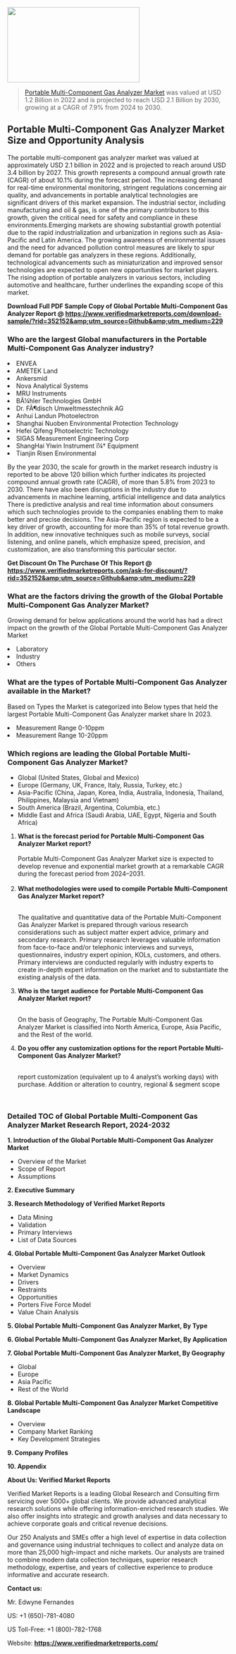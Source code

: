 <img src="https://ffe5etoiles.com/wp-content/uploads/2024/12/MST1-300x171.png" alt="" width="300" height="171" class="alignnone size-medium wp-image-20088" /><blockquote><p><p><a href="https://www.verifiedmarketreports.com/download-sample/?rid=352152&utm_source=Github&utm_medium=229" target="_blank">Portable Multi-Component Gas Analyzer Market</a> was valued at USD 1.2 Billion in 2022 and is projected to reach USD 2.1 Billion by 2030, growing at a CAGR of 7.9% from 2024 to 2030.</p></blockquote><p><h2>Portable Multi-Component Gas Analyzer Market Size and Opportunity Analysis</h2>The portable multi-component gas analyzer market was valued at approximately USD 2.1 billion in 2022 and is projected to reach around USD 3.4 billion by 2027. This growth represents a compound annual growth rate (CAGR) of about 10.1% during the forecast period. The increasing demand for real-time environmental monitoring, stringent regulations concerning air quality, and advancements in portable analytical technologies are significant drivers of this market expansion. The industrial sector, including manufacturing and oil & gas, is one of the primary contributors to this growth, given the critical need for safety and compliance in these environments.Emerging markets are showing substantial growth potential due to the rapid industrialization and urbanization in regions such as Asia-Pacific and Latin America. The growing awareness of environmental issues and the need for advanced pollution control measures are likely to spur demand for portable gas analyzers in these regions. Additionally, technological advancements such as miniaturization and improved sensor technologies are expected to open new opportunities for market players. The rising adoption of portable analyzers in various sectors, including automotive and healthcare, further underlines the expanding scope of this market.</p><p class=""><strong>Download Full PDF Sample Copy of Global Portable Multi-Component Gas Analyzer Report @ <a href="https://www.verifiedmarketreports.com/download-sample/?rid=352152&amp;utm_source=Github&amp;utm_medium=229" target="_blank">https://www.verifiedmarketreports.com/download-sample/?rid=352152&amp;utm_source=Github&amp;utm_medium=229</a></strong></p><h3 id="" class="">Who are the largest Global manufacturers in the Portable Multi-Component Gas Analyzer industry?</h3><p><li>ENVEA</li><li> AMETEK Land</li><li> Ankersmid</li><li> Nova Analytical Systems</li><li> MRU Instruments</li><li> BÃ¼hler Technologies GmbH</li><li> Dr. FÃ¶disch Umweltmesstechnik AG</li><li> Anhui Landun Photoelectron</li><li> Shanghai Nuoben Environmental Protection Technology</li><li> Hefei Qifeng Photoelectric Technology</li><li> SIGAS Measurement Engineering Corp</li><li> ShangHai Yiwin Instrument ï¼† Equipment</li><li> Tianjin Risen Environmental</li></p><div class=""><div class="" dir="" data-message-author-role="" data-message-id="" data-message-model-slug=""><div class=""><div class=""><div class=""><div class="" dir="" data-message-author-role="" data-message-id="" data-message-model-slug=""><div class=""><div class=""><p>By the year 2030, the scale for growth in the market research industry is reported to be above 120 billion which further indicates its projected compound annual growth rate (CAGR), of more than 5.8% from 2023 to 2030. There have also been disruptions in the industry due to advancements in machine learning, artificial intelligence and data analytics There is predictive analysis and real time information about consumers which such technologies provide to the companies enabling them to make better and precise decisions. The Asia-Pacific region is expected to be a key driver of growth, accounting for more than 35% of total revenue growth. In addition, new innovative techniques such as mobile surveys, social listening, and online panels, which emphasize speed, precision, and customization, are also transforming this particular sector.</p><p><strong>Get Discount On The Purchase Of This Report @&nbsp; <a href="https://www.verifiedmarketreports.com/ask-for-discount/?rid=352152&amp;utm_source=Github&amp;utm_medium=229" target="_blank">https://www.verifiedmarketreports.com/ask-for-discount/?rid=352152&amp;utm_source=Github&amp;utm_medium=229</a></strong></p></div></div></div></div></div></div></div></div><h3 id="" class="">What are the factors driving the growth of the Global Portable Multi-Component Gas Analyzer Market?</h3><p id="" class="">Growing demand for below applications around the world has had a direct impact on the growth of the Global Portable Multi-Component Gas Analyzer Market</p><p id="" class=""><li>Laboratory</li><li> Industry</li><li> Others</li></p><h3 id="" class="">What are the types of Portable Multi-Component Gas Analyzer available in the Market?</h3><p id="" class="">Based on Types the Market is categorized into Below types that held the largest Portable Multi-Component Gas Analyzer market share In 2023.</p><p id="" class=""><li>Measurement Range 0-10ppm</li><li> Measurement Range 10-20ppm</li></p><h3 id="" class="">Which regions are leading the Global Portable Multi-Component Gas Analyzer Market?</h3><ul><li>Global (United States, Global and Mexico)</li><li>Europe (Germany, UK, France, Italy, Russia, Turkey, etc.)</li><li>Asia-Pacific (China, Japan, Korea, India, Australia, Indonesia, Thailand, Philippines, Malaysia and Vietnam)</li><li>South America (Brazil, Argentina, Columbia, etc.)</li><li>Middle East and Africa (Saudi Arabia, UAE, Egypt, Nigeria and South Africa)</li></ul><p><ol><li><strong>What is the forecast period for Portable Multi-Component Gas Analyzer Market report?<br /></strong><br /><span data-sheets-root="1" data-sheets-value="{&quot;1&quot;:2,&quot;2&quot;:&quot;XXXX size is expected to develop revenue and exponential market growth at a remarkable CAGR during the forecast period from 2024&ndash;2030.&quot;}" data-sheets-userformat="{&quot;2&quot;:12674,&quot;4&quot;:{&quot;1&quot;:2,&quot;2&quot;:16776960},&quot;10&quot;:2,&quot;11&quot;:0,&quot;15&quot;:&quot;Arial&quot;,&quot;16&quot;:12}">Portable Multi-Component Gas Analyzer Market size is expected to develop revenue and exponential market growth at a remarkable CAGR during the forecast period from 2024&ndash;2031.</span><br /><br /></li><li><strong>What methodologies were used to compile Portable Multi-Component Gas Analyzer Market report?<br /><br /></strong><p>The qualitative and quantitative data of the&nbsp;Portable Multi-Component Gas Analyzer Market is prepared through various research considerations such as subject matter expert advice, primary and secondary research. Primary research leverages valuable information from face-to-face and/or telephonic interviews and surveys, questionnaires, industry expert opinion, KOLs, customers, and others. Primary interviews are conducted regularly with industry experts to create in-depth expert information on the market and to substantiate the existing analysis of the data.&nbsp;</p></li><li><strong>Who is the target audience for Portable Multi-Component Gas Analyzer Market report?<br /><br /></strong><p>On the basis of Geography, The&nbsp;Portable Multi-Component Gas Analyzer Market is classified into North America, Europe, Asia Pacific, and the Rest of the world.</p></li><li><strong>Do you offer any customization options for the report Portable Multi-Component Gas Analyzer Market?<br /><br /></strong><p>report customization (equivalent up to 4 analyst&rsquo;s working days) with purchase. Addition or alteration to country, regional &amp; segment scope</p><p>&nbsp;</p></li></ol></p><h3 id="" class="">Detailed TOC of Global Portable Multi-Component Gas Analyzer Market Research Report, 2024-2032</h3><p id="" class=""><strong>1. Introduction of the Global Portable Multi-Component Gas Analyzer Market</strong></p><ul><li>Overview of the Market</li><li>Scope of Report</li><li>Assumptions</li></ul><p id="" class=""><strong>2. Executive Summary</strong></p><p id="" class=""><strong>3. Research Methodology of&nbsp;Verified Market Reports</strong></p><ul><li>Data Mining</li><li>Validation</li><li>Primary Interviews</li><li>List of Data Sources</li></ul><p id="" class=""><strong>4. Global Portable Multi-Component Gas Analyzer Market Outlook</strong></p><ul><li>Overview</li><li>Market Dynamics</li><li>Drivers</li><li>Restraints</li><li>Opportunities</li><li>Porters Five Force Model</li><li>Value Chain Analysis</li></ul><p id="" class=""><strong>5. Global Portable Multi-Component Gas Analyzer Market, By&nbsp;Type</strong></p><p id="" class=""><strong>6. Global Portable Multi-Component Gas Analyzer Market, By Application</strong></p><p id="" class=""><strong>7. Global Portable Multi-Component Gas Analyzer Market, By Geography</strong></p><ul><li>Global</li><li>Europe</li><li>Asia Pacific</li><li>Rest of the World</li></ul><p id="" class=""><strong>8. Global Portable Multi-Component Gas Analyzer Market Competitive Landscape</strong></p><ul><li>Overview</li><li>Company Market Ranking</li><li>Key Development Strategies</li></ul><p id="" class=""><strong>9. Company Profiles</strong></p><p id="" class=""><strong>10. Appendix</strong></p><p id="" class=""><strong>About Us: Verified Market Reports</strong></p><p id="" class="">Verified Market Reports is a leading Global Research and Consulting firm servicing over 5000+ global clients. We provide advanced analytical research solutions while offering information-enriched research studies. We also offer insights into strategic and growth analyses and data necessary to achieve corporate goals and critical revenue decisions.</p><p id="" class="">Our 250 Analysts and SMEs offer a high level of expertise in data collection and governance using industrial techniques to collect and analyze data on more than 25,000 high-impact and niche markets. Our analysts are trained to combine modern data collection techniques, superior research methodology, expertise, and years of collective experience to produce informative and accurate research.</p><p id="" class=""><strong>Contact us:</strong></p><p id="" class="">Mr. Edwyne Fernandes</p><p id="" class="">US: +1 (650)-781-4080</p><p id="" class="">US Toll-Free: +1 (800)-782-1768</p><p id="" class="">Website: <a target="" data-test-app-aware-link=""><strong>https://www.verifiedmarketreports.com/</strong></a></p>
